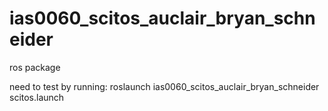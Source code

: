 # ias0060_scitos_auclair_bryan_schneider
ros package

need to test by running:
  roslaunch ias0060_scitos_auclair_bryan_schneider scitos.launch
